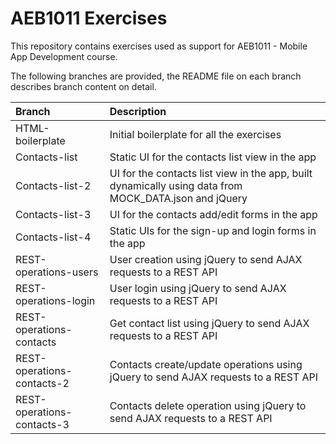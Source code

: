 # AEB1011 Exercises
This repository contains exercises used as support for AEB1011 - Mobile App Development course.

The following branches are provided, the README file on each branch describes branch content on detail.

|Branch|Description|
|:------|:-----------|
|HTML-boilerplate|Initial  boilerplate for all the exercises|
|Contacts-list|Static UI for the contacts list view in the app|
|Contacts-list-2|UI for the contacts list view in the app, built dynamically using data from MOCK_DATA.json and jQuery|
|Contacts-list-3|UI for the contacts add/edit forms in the app|
|Contacts-list-4|Static UIs for the sign-up and login forms in the app|
|REST-operations-users|User creation using jQuery to send AJAX requests to a REST API|
|REST-operations-login|User login using jQuery to send AJAX requests to a REST API|
|REST-operations-contacts|Get contact list using jQuery to send AJAX requests to a REST API|
|REST-operations-contacts-2|Contacts create/update operations using jQuery to send AJAX requests to a REST API|
|REST-operations-contacts-3|Contacts delete operation using jQuery to send AJAX requests to a REST API|